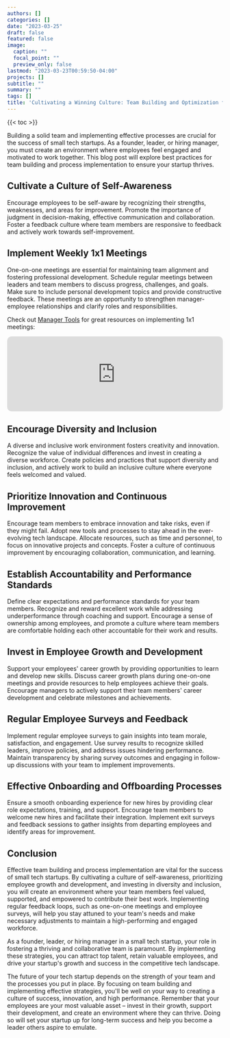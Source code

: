 ```yaml
---
authors: []
categories: []
date: "2023-03-25"
draft: false
featured: false
image:
  caption: ""
  focal_point: ""
  preview_only: false
lastmod: "2023-03-23T00:59:50-04:00"
projects: []
subtitle: ""
summary: ""
tags: []
title: 'Cultivating a Winning Culture: Team Building and Optimization for Startups'
---
```


{{< toc >}}

Building a solid team and implementing effective processes are crucial for the success of small tech startups. As a founder, leader, or hiring manager, you must create an environment where employees feel engaged and motivated to work together. This blog post will explore best practices for team building and process implementation to ensure your startup thrives.

## Cultivate a Culture of Self-Awareness

Encourage employees to be self-aware by recognizing their strengths, weaknesses, and areas for improvement. Promote the importance of judgment in decision-making, effective communication and collaboration. Foster a feedback culture where team members are responsive to feedback and actively work towards self-improvement.

## Implement Weekly 1x1 Meetings

One-on-one meetings are essential for maintaining team alignment and fostering professional development. Schedule regular meetings between leaders and team members to discuss progress, challenges, and goals. Make sure to include personal development topics and provide constructive feedback. These meetings are an opportunity to strengthen manager-employee relationships and clarify roles and responsibilities.

Check out [Manager Tools](https://www.manager-tools.com/) for great resources on implementing 1x1 meetings:

<iframe allow="autoplay *; encrypted-media *; fullscreen *; clipboard-write" frameborder="0" height="175" style="width:100%;max-width:660px;overflow:hidden;border-radius:10px;" sandbox="allow-forms allow-popups allow-same-origin allow-scripts allow-storage-access-by-user-activation allow-top-navigation-by-user-activation" src="https://embed.podcasts.apple.com/us/podcast/one-on-ones-part-1-hall-of-fame-guidance/id1451618648?i=1000429235127"></iframe>

## Encourage Diversity and Inclusion

A diverse and inclusive work environment fosters creativity and innovation. Recognize the value of individual differences and invest in creating a diverse workforce. Create policies and practices that support diversity and inclusion, and actively work to build an inclusive culture where everyone feels welcomed and valued.

## Prioritize Innovation and Continuous Improvement

Encourage team members to embrace innovation and take risks, even if they might fail. Adopt new tools and processes to stay ahead in the ever-evolving tech landscape. Allocate resources, such as time and personnel, to focus on innovative projects and concepts. Foster a culture of continuous improvement by encouraging collaboration, communication, and learning.

## Establish Accountability and Performance Standards

Define clear expectations and performance standards for your team members. Recognize and reward excellent work while addressing underperformance through coaching and support. Encourage a sense of ownership among employees, and promote a culture where team members are comfortable holding each other accountable for their work and results.

## Invest in Employee Growth and Development

Support your employees' career growth by providing opportunities to learn and develop new skills. Discuss career growth plans during one-on-one meetings and provide resources to help employees achieve their goals. Encourage managers to actively support their team members' career development and celebrate milestones and achievements.

## Regular Employee Surveys and Feedback

Implement regular employee surveys to gain insights into team morale, satisfaction, and engagement. Use survey results to recognize skilled leaders, improve policies, and address issues hindering performance. Maintain transparency by sharing survey outcomes and engaging in follow-up discussions with your team to implement improvements.

## Effective Onboarding and Offboarding Processes

Ensure a smooth onboarding experience for new hires by providing clear role expectations, training, and support. Encourage team members to welcome new hires and facilitate their integration. Implement exit surveys and feedback sessions to gather insights from departing employees and identify areas for improvement.

## Conclusion

Effective team building and process implementation are vital for the success of small tech startups. By cultivating a culture of self-awareness, prioritizing employee growth and development, and investing in diversity and inclusion, you will create an environment where your team members feel valued, supported, and empowered to contribute their best work. Implementing regular feedback loops, such as one-on-one meetings and employee surveys, will help you stay attuned to your team's needs and make necessary adjustments to maintain a high-performing and engaged workforce.

As a founder, leader, or hiring manager in a small tech startup, your role in fostering a thriving and collaborative team is paramount. By implementing these strategies, you can attract top talent, retain valuable employees, and drive your startup's growth and success in the competitive tech landscape.

The future of your tech startup depends on the strength of your team and the processes you put in place. By focusing on team building and implementing effective strategies, you'll be well on your way to creating a culture of success, innovation, and high performance. Remember that your employees are your most valuable asset – invest in their growth, support their development, and create an environment where they can thrive. Doing so will set your startup up for long-term success and help you become a leader others aspire to emulate.
